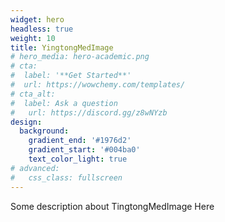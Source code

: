 ```yaml
---
widget: hero
headless: true
weight: 10
title: YingtongMedImage
# hero_media: hero-academic.png
# cta:
#  label: '**Get Started**'
#  url: https://wowchemy.com/templates/
# cta_alt:
#  label: Ask a question
#   url: https://discord.gg/z8wNYzb
design:
  background:
    gradient_end: '#1976d2'
    gradient_start: '#004ba0'
    text_color_light: true
# advanced:
#   css_class: fullscreen
---
```


Some description about TingtongMedImage Here

<!--Custom spacing-->
<div class="mb-3"></div>
<!--GitHub Button JS-->
<script async defer src="https://buttons.github.io/buttons.js"></script>
